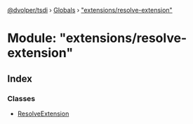 [@dvolper/tsdi](../README.md) › [Globals](../globals.md) › ["extensions/resolve-extension"](_extensions_resolve_extension_.md)

# Module: "extensions/resolve-extension"

## Index

### Classes

* [ResolveExtension](../classes/_extensions_resolve_extension_.resolveextension.md)
